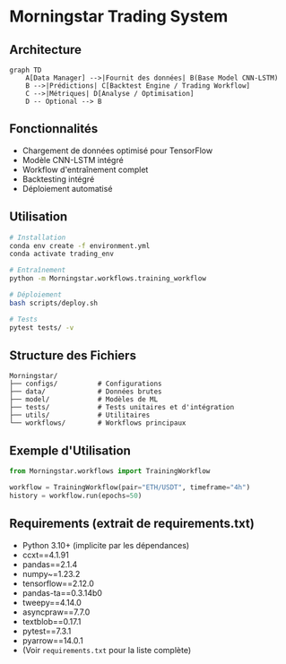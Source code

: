 # Morningstar Trading System

## Architecture
```mermaid
graph TD
    A[Data Manager] -->|Fournit des données| B(Base Model CNN-LSTM)
    B -->|Prédictions| C[Backtest Engine / Trading Workflow]
    C -->|Métriques| D[Analyse / Optimisation]
    D -- Optional --> B
```

## Fonctionnalités
- Chargement de données optimisé pour TensorFlow
- Modèle CNN-LSTM intégré
- Workflow d'entraînement complet
- Backtesting intégré
- Déploiement automatisé

## Utilisation
```bash
# Installation
conda env create -f environment.yml
conda activate trading_env

# Entraînement
python -m Morningstar.workflows.training_workflow

# Déploiement
bash scripts/deploy.sh

# Tests
pytest tests/ -v
```

## Structure des Fichiers
```
Morningstar/
├── configs/          # Configurations
├── data/             # Données brutes
├── model/            # Modèles de ML
├── tests/            # Tests unitaires et d'intégration
├── utils/            # Utilitaires
└── workflows/        # Workflows principaux
```

## Exemple d'Utilisation
```python
from Morningstar.workflows import TrainingWorkflow

workflow = TrainingWorkflow(pair="ETH/USDT", timeframe="4h")
history = workflow.run(epochs=50)
```

## Requirements (extrait de requirements.txt)
- Python 3.10+ (implicite par les dépendances)
- ccxt==4.1.91
- pandas==2.1.4
- numpy~=1.23.2 
- tensorflow==2.12.0
- pandas-ta==0.3.14b0
- tweepy==4.14.0
- asyncpraw==7.7.0
- textblob==0.17.1
- pytest==7.3.1
- pyarrow==14.0.1
- (Voir `requirements.txt` pour la liste complète)
